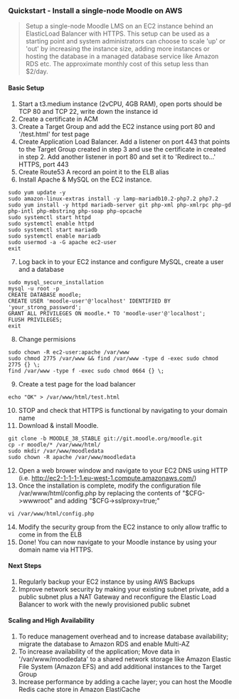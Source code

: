 ### Quickstart - Install a single-node Moodle on AWS

> Setup a single-node Moodle LMS on an EC2 instance behind an ElasticLoad Balancer with HTTPS. This setup can be used as a starting point and system administrators can choose to scale 'up' or 'out' by increasing the instance size, adding more instances or hosting the database in a managed database service like Amazon RDS etc. The approximate monthly cost of this setup less than $2/day.

#### Basic Setup

1. Start a t3.medium instance (2vCPU, 4GB RAM), open ports should be TCP 80 and TCP 22, write down the instance id
2. Create a certificate in ACM
3. Create a Target Group and add the EC2 instance using port 80 and '/test.html' for test page
4. Create Application Load Balancer. Add a listener on port 443 that points to the Target Group created in step 3 and use the certificate in created in step 2. Add another listener in port 80 and set it to 'Redirect to...'  HTTPS, port 443
5. Create Route53 A record an point it to the ELB alias
6. Install Apache & MySQL on the EC2 instance. 
```
sudo yum update -y
sudo amazon-linux-extras install -y lamp-mariadb10.2-php7.2 php7.2
sudo yum install -y httpd mariadb-server git php-xml php-xmlrpc php-gd php-intl php-mbstring php-soap php-opcache
sudo systemctl start httpd
sudo systemctl enable httpd
sudo systemctl start mariadb
sudo systemctl enable mariadb
sudo usermod -a -G apache ec2-user
exit
```
7. Log back in to your EC2 instance and configure MySQL, create a user and a database
```
sudo mysql_secure_installation
mysql -u root -p
CREATE DATABASE moodle;
CREATE USER 'moodle-user'@'localhost' IDENTIFIED BY 'your_strong_password';
GRANT ALL PRIVILEGES ON moodle.* TO 'moodle-user'@'localhost';
FLUSH PRIVILEGES;
exit
```
8. Change permisions
```
sudo chown -R ec2-user:apache /var/www
sudo chmod 2775 /var/www && find /var/www -type d -exec sudo chmod 2775 {} \;
find /var/www -type f -exec sudo chmod 0664 {} \;
```
9. Create a test page for the load balancer
```
echo "OK" > /var/www/html/test.html
```
10. STOP and check that HTTPS is functional by navigating to your domain name
11. Download & install Moodle. 
```
git clone -b MOODLE_38_STABLE git://git.moodle.org/moodle.git
cp -r moodle/* /var/www/html/
sudo mkdir /var/www/moodledata
sudo chown -R apache /var/www/moodledata
```
12. Open a web brower window and navigate to your EC2 DNS using HTTP (i.e. http://ec2-1-1-1-1.eu-west-1.compute.amazonaws.com/) 
13. Once the installation is complete, modify the configuration file /var/www/html/config.php by replacing the contents of "$CFG->wwwroot" and adding "$CFG->sslproxy=true;"
```
vi /var/www/html/config.php
```
14. Modify the security group from the EC2 instance to only allow traffic to come in from the ELB
15. Done! You can now navigate to your Moodle instance by using your domain name via HTTPS.

#### Next Steps 

1. Regularly backup your EC2 instance by using AWS Backups
2. Improve network security by making your existing subnet private, add a public subnet plus a NAT Gateway and reconfigure the Elastic Load Balancer to work with the newly provisioned public subnet

#### Scaling and High Availability

1. To reduce management overhead and to increase database availability; migrate the database to Amazon RDS and enable Multi-AZ
2. To increase availability of the application; Move data in '/var/www/moodledata' to a shared network storage like Amazon Elastic File System (Amazon EFS) and add additional instances to the Target Group 
3. Increase performance by adding a cache layer; you can host the Moodle Redis cache store in Amazon ElastiCache
